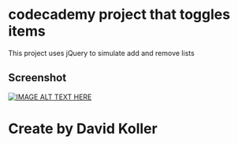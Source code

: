 codecademy project that toggles items
=================================

This project uses jQuery to simulate add and remove lists

## Screenshot
[![IMAGE ALT TEXT HERE](https://github.com/kolldavi/codeacadamy/blob/master/MadisonSquareMarket/ScreenShot.png?raw=true)](http://www.dkoller.com/codeacadamy/MadisonSquareMarket/index.html)



Create by David Koller
=======================
